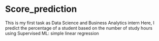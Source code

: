 # Score_prediction

This is my first task as Data Science and Business Analytics intern
Here, I predict the percentage of a student based on the number of study hours using Supervised ML: simple linear regression
